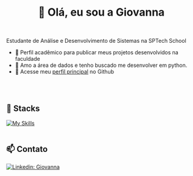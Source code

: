 <h1 align="center">👋 Olá, eu sou a Giovanna </h1>

<br>

<p align="left"> 
  Estudante de Análise e Desenvolvimento de Sistemas na SPTech School
</p>

- 🔭 Perfil acadêmico para publicar meus projetos desenvolvidos na faculdade
- 🌱 Amo a área de dados e tenho buscado me desenvolver em python.
- 💬 Acesse meu [perfil principal](https://github.com/gio-aguiar) no Github

<br><br>

## 🚀 Stacks
[![My Skills](https://skillicons.dev/icons?i=python,java,mysql,postman,git)](https://skillicons.dev)<br><br>

## 📫 Contato

[![Linkedin: Giovanna](https://img.shields.io/badge/-LINKEDIN-blue?style=flat-square&logo=Linkedin&logoColor=white&link=https://www.linkedin.com/in/torresaguiar/)](https://www.linkedin.com/in/torresaguiar/)
<br><br>
